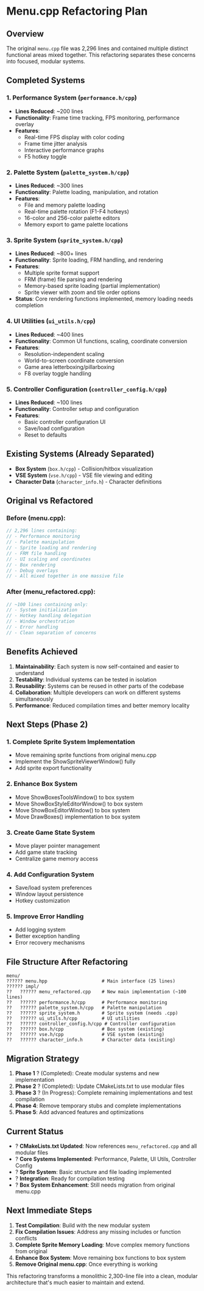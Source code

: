 # Menu.cpp Refactoring Plan

## Overview
The original `menu.cpp` file was 2,296 lines and contained multiple distinct functional areas mixed together. This refactoring separates these concerns into focused, modular systems.

## Completed Systems

### 1. Performance System (`performance.h/cpp`)
- **Lines Reduced**: ~200 lines
- **Functionality**: Frame time tracking, FPS monitoring, performance overlay
- **Features**:
  - Real-time FPS display with color coding
  - Frame time jitter analysis  
  - Interactive performance graphs
  - F5 hotkey toggle

### 2. Palette System (`palette_system.h/cpp`)
- **Lines Reduced**: ~300 lines
- **Functionality**: Palette loading, manipulation, and rotation
- **Features**:
  - File and memory palette loading
  - Real-time palette rotation (F1-F4 hotkeys)
  - 16-color and 256-color palette editors
  - Memory export to game palette locations

### 3. Sprite System (`sprite_system.h/cpp`)
- **Lines Reduced**: ~800+ lines 
- **Functionality**: Sprite loading, FRM handling, and rendering
- **Features**:
  - Multiple sprite format support
  - FRM (frame) file parsing and rendering
  - Memory-based sprite loading (partial implementation)
  - Sprite viewer with zoom and tile order options
- **Status**: Core rendering functions implemented, memory loading needs completion

### 4. UI Utilities (`ui_utils.h/cpp`)
- **Lines Reduced**: ~400 lines
- **Functionality**: Common UI functions, scaling, coordinate conversion
- **Features**:
  - Resolution-independent scaling
  - World-to-screen coordinate conversion
  - Game area letterboxing/pillarboxing
  - F8 overlay toggle handling

### 5. Controller Configuration (`controller_config.h/cpp`)
- **Lines Reduced**: ~100 lines
- **Functionality**: Controller setup and configuration
- **Features**:
  - Basic controller configuration UI
  - Save/load configuration
  - Reset to defaults

## Existing Systems (Already Separated)
- **Box System** (`box.h/cpp`) - Collision/hitbox visualization
- **VSE System** (`vse.h/cpp`) - VSE file viewing and editing
- **Character Data** (`character_info.h`) - Character definitions

## Original vs Refactored

### Before (menu.cpp):
```cpp
// 2,296 lines containing:
// - Performance monitoring
// - Palette manipulation  
// - Sprite loading and rendering
// - FRM file handling
// - UI scaling and coordinates
// - Box rendering
// - Debug overlays
// - All mixed together in one massive file
```

### After (menu_refactored.cpp):
```cpp
// ~100 lines containing only:
// - System initialization
// - Hotkey handling delegation
// - Window orchestration
// - Error handling
// - Clean separation of concerns
```

## Benefits Achieved

1. **Maintainability**: Each system is now self-contained and easier to understand
2. **Testability**: Individual systems can be tested in isolation
3. **Reusability**: Systems can be reused in other parts of the codebase
4. **Collaboration**: Multiple developers can work on different systems simultaneously
5. **Performance**: Reduced compilation times and better memory locality

## Next Steps (Phase 2)

### 1. Complete Sprite System Implementation
- Move remaining sprite functions from original menu.cpp
- Implement the ShowSpriteViewerWindow() fully
- Add sprite export functionality

### 2. Enhance Box System
- Move ShowBoxesToolsWindow() to box system
- Move ShowBoxStyleEditorWindow() to box system  
- Move ShowBoxEditorWindow() to box system
- Move DrawBoxes() implementation to box system

### 3. Create Game State System
- Move player pointer management
- Add game state tracking
- Centralize game memory access

### 4. Add Configuration System
- Save/load system preferences
- Window layout persistence
- Hotkey customization

### 5. Improve Error Handling
- Add logging system
- Better exception handling
- Error recovery mechanisms

## File Structure After Refactoring

```
menu/
?????? menu.hpp                    # Main interface (25 lines)
?????? impl/
??   ?????? menu_refactored.cpp    # New main implementation (~100 lines)
??   ?????? performance.h/cpp      # Performance monitoring
??   ?????? palette_system.h/cpp   # Palette manipulation
??   ?????? sprite_system.h        # Sprite system (needs .cpp)
??   ?????? ui_utils.h/cpp         # UI utilities
??   ?????? controller_config.h/cpp # Controller configuration
??   ?????? box.h/cpp              # Box system (existing)
??   ?????? vse.h/cpp              # VSE system (existing)
??   ?????? character_info.h       # Character data (existing)
```

## Migration Strategy

1. **Phase 1** ? (Completed): Create modular systems and new implementation
2. **Phase 2** ? (Completed): Update CMakeLists.txt to use modular files
3. **Phase 3** ? (In Progress): Complete remaining implementations and test compilation
4. **Phase 4**: Remove temporary stubs and complete implementations
5. **Phase 5**: Add advanced features and optimizations

## Current Status
- ? **CMakeLists.txt Updated**: Now references `menu_refactored.cpp` and all modular files
- ? **Core Systems Implemented**: Performance, Palette, UI Utils, Controller Config
- ? **Sprite System**: Basic structure and file loading implemented
- ? **Integration**: Ready for compilation testing
- ? **Box System Enhancement**: Still needs migration from original menu.cpp

## Next Immediate Steps
1. **Test Compilation**: Build with the new modular system
2. **Fix Compilation Issues**: Address any missing includes or function conflicts  
3. **Complete Sprite Memory Loading**: Move complex memory functions from original
4. **Enhance Box System**: Move remaining box functions to box system
5. **Remove Original menu.cpp**: Once everything is working

This refactoring transforms a monolithic 2,300-line file into a clean, modular architecture that's much easier to maintain and extend. 